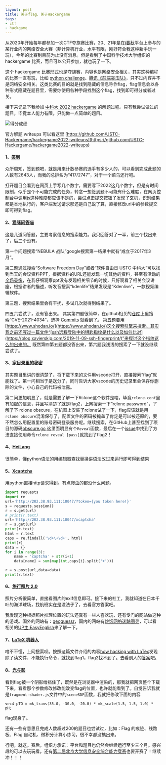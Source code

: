```yaml
---
layout: post
title: 关于flag、关于Hackergame
tags:
- ctf
- hackgame
---
```


从2020年开始每年都参加一次CTF夺旗赛比赛，20、21年是在[i春秋](https://www.ichunqiu.com/)平台上参与的某行业内的网络安全大赛（非计算机行业，水平有限，刚好符合我这种新手玩一玩），今年的比赛到目前为止没有消息。但是看到了中国科学技术大学组织的 hackergame 比赛，而且可以公开参加，就也玩了一下。

这个 hackergame 比赛形式也是夺旗赛，内容也是网络安全相关，其实这种编程的比赛一直有玩，比如 [python challenge](https://blog.xavierskip.com/2013-06-23-python-game/)、[腾讯《前端突击队》](https://blog.xavierskip.com/2014-03-28-codestart/)，只不过内容并不是网络安全相关。这类比赛的目的就是找到隐藏的信息称作flag，flag信息会以各种形式隐藏在题目里，需要你使用各种手段找到这个flag，找到即可得分或者过关。

接下来记录下我参加 [中科大 2022 hackergame](https://hack.lug.ustc.edu.cn/) 的解题过程。只有我尝试做过的题目，毕竟本人能力有限，只能做一点简单的题目。

![得分成绩](https://f.skip2.top/i/70cfd0b6f2420f5f583015109bf2adcc23b0f74f6be83119a22b1ff2f0ad2356.jpg)

官方解题 writeups 可以看这里 [https://github.com/USTC-Hackergame/hackergame2022-writeups](https://github.com/USTC-Hackergame/hackergame2022-writeups)

#### 1、[签到](http://202.38.93.111:12022/)

众所周知，签到题吧，就是用来计数参赛的选手有多少人的，可以看到完成此题的人数有2643人，而我的总排名为“417/2747”，对于一个菜鸟还行吧。

打开题目会看到在网页上手写几个数字，需要写下2022这几个数字，但是有时间限制，似乎是个不可能完成的任务，转念一想签到题不可能有什么难度，在网页控制台中调用js这种难度都应该不是的，尝试点击提交按钮了发现了玄机，识别结果都是本地执行的，客户端发送请求那还是自己说了算，直接修改url中的参数提交即可得到flag。

#### 2、[猫咪问答喵](http://202.38.93.111:10002/)

这是几道问答题，主要考察信息的搜索能力。我只回答对了一半，前三个找出来了，后三个没有。

第一个问题搜索“NEBULA 战队”google搜索第一结果中就有“成立于2017年3月”。

第二题通过搜索“Software Freedom Day”或者“软件自由日 USTC 中科大”可以找到当天的会议资料PPT，根据资料的URL还能发现一切其他的资料，甚至有活动的[全场录像](https://ftp.lug.ustc.edu.cn/%E6%B4%BB%E5%8A%A8/2022.9.20_%E8%BD%AF%E4%BB%B6%E8%87%AA%E7%94%B1%E6%97%A5/video/)，在我仔细观察ppt没有发现相关细节的时候，只好观看了相关会议讲座，根据讲者的描述，听发音搜索“kdenlife”结果发现是“Kdenlive”，一款视频编辑软件。

第三题，搜索结果里会有干扰，多试几次就得到结果了。

四五六尝试了，没有答出来。
其实第四题很简单，在github相关的[仓库](https://github.com/torvalds/linux)上里搜索“CVE-2021-4034”，选择 [Commits](https://github.com/torvalds/linux/search?q=CVE-2021-4034&type=commits) 就看到了。
第五题要用[https://www.shodan.io/](https://www.shodan.io/)这个搜索引擎来搜索。其实我之前还写过一篇文件“[ssh远程登陆中的钥匙指纹是什么以及如何比对](https://blog.xavierskip.com/2019-11-09-ssh-fingerprint/)”来探讨这个指纹这么的出来的。
既然第四第五题都没答出来，第六题我浅浅的搜索了一下就没继续尝试了。

#### 3、[家目录里的秘密](https://hack.lug.ustc.edu.cn/#%E5%AE%B6%E7%9B%AE%E5%BD%95%E9%87%8C%E7%9A%84%E7%A7%98%E5%AF%86)

其实题目里讲的很清楚了，将下载下来的文件用vscode打开，直接搜索“flag”就能找了。第一问相当于是送分了，同时告诉大家vscode的历史记录里会保存你删除的文件，小心自己的代码被泄露。

第二问更加明显了，就是需要了解一下Rclone这个软件是啥。毕竟`rclone.conf`里有加密的信息，并且写清楚了就是flag2，上网搜索一下“rclone password”，了解了下 rclone obscure，在机器上安装了rclone试了一下，flag应该就是用`rclone obscure`混淆保存了，配置文件的密码被掩盖了肯定是可以被还原的，要不然怎么用配置里的账号密码登录服务呢。继续搜索，在GitHub上甚至找到了项目的源码[obscure.go](https://github.com/rclone/rclone/blob/master/fs/config/obscure/obscure.go),这里面明显有个`Reveal`函数，最后在一个[issue](https://github.com/rclone/rclone/issues/2265#issuecomment-615900929)中找到了方法直接使用命令`rclone reveal [pass]`就找到了flag2！


#### 4、[HeiLang]([HeiLang](https://hack.lug.ustc.edu.cn/#HeiLang))

很简单，懂python语法的用编辑器查找替换讲语法改过来运行即可得到结果

#### 5、[Xcaptcha](http://202.38.93.111:10047/)

用python直接http请求得到。有点爬虫的都没什么问题。

```python
import requests
import re
url='http://202.38.93.111:10047/?token={you token here!}'
s = requests.session()
r = s.get(url)
# print(r.text)
url='http://202.38.93.111:10047/xcaptcha'
r = s.get(url)
print(r.text)
html = r.text
caps = re.findall('\d+\+\d+', html)
print(r)
data = {}
for i in range(3):
    name = 'captcha' + str(i+1)
    data[name] = sum(map(int,caps[i].split('+'))) 

r = s.post(url,data=data)
print(r.text)
```

#### 6、[旅行照片 2.0](http://202.38.93.111:10055/)

照片分析很简单，直接看图片的exif信息即可。接下来的社工，我就知道在日本千叶的海洋球场，找航班实在是没法子了，去看官方答案吧。

我发现这种根据照片推理位置的玩法还真有一些人喜欢玩，还有专门的网站做这种的游戏。国外的网站有：[geoguessr](https://www.geoguessr.com)，国内的网站有[炒饭网络迷踪图寻](https://chao.fan/tuxun)，可以看相关的[UP主 EasyEnglish](https://www.bilibili.com/video/BV1Gd4y1w72Y/)来了解一下。

#### 7、[LaTeX 机器人](http://202.38.93.111:10020/)

啥不不懂，上网搜索呗。按照这篇文件介绍的内容[how hacking with LaTex](https://exexute.github.io/2019/04/24/how-hacking-with-LaTex/)发现除了读文件，不能执行命令，就找到flag1，flag2找不到了。去看别人的[答案](https://github.com/USTC-Hackergame/hackergame2022-writeups/search?q=LaTeX)吧。



#### 8、[光与影](http://202.38.93.111:10121/)

看到flag被一个阴影给挡住了，既然是在浏览器中渲染的，那我就把网页整个下载下来，看看那个参数修改修改能改变flag的位置，也许就能看到了。自觉告诉我就是`fragment-shader.js`文件中的`sceneSDF`函数，我就把修改下面的内容

`vec4 pTO = mk_trans(35.0, -30.0, -20.0) * mk_scale(1.5, 1.5, 1.0) * pH;`

flag现身了。


还有一些有意思且完成人数超过200的题目也尝试过，比如：Flag 的痕迹、线路板、Flag 自动机、微积分计算小练习。很不幸都没搞出来。

行吧，就这。赛后，组织方承诺：平台和题目也仍然会继续运行至少三个月。感兴趣的可以去玩玩看。还有[第二届北京大学信息安全综合能力竞赛](https://geekgame.pku.edu.cn/#/game)也要开赛了！继续冲！！！